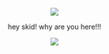 <p align="center">  
<img src="https://cdn.discordapp.com/attachments/987183988684767312/1005478895597920286/lol.gif">
</p>
<p align="center">
  hey skid! why are you here!!!
</p>
    <p align="center">
  <img src="https://discord.c99.nl/widget/theme-4/583783530664820793.png"/>
  </p>
<p align="center">

